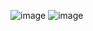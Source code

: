 ![image](https://github.com/user-attachments/assets/94c0ba58-cd17-402d-a6f4-738abec7ba3f)
![image](https://github.com/user-attachments/assets/5cdce17e-f981-4436-82cc-95d5f57545b4)
